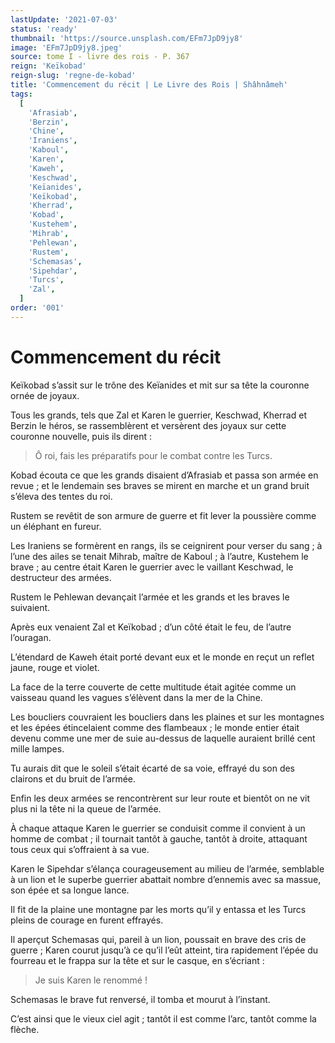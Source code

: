 ```yaml
---
lastUpdate: '2021-07-03'
status: 'ready'
thumbnail: 'https://source.unsplash.com/EFm7JpD9jy8'
image: 'EFm7JpD9jy8.jpeg'
source: tome I - livre des rois - P. 367
reign: 'Keïkobad'
reign-slug: 'regne-de-kobad'
title: 'Commencement du récit | Le Livre des Rois | Shâhnâmeh'
tags:
  [
    'Afrasiab',
    'Berzin',
    'Chine',
    'Iraniens',
    'Kaboul',
    'Karen',
    'Kaweh',
    'Keschwad',
    'Keïanides',
    'Keïkobad',
    'Kherrad',
    'Kobad',
    'Kustehem',
    'Mihrab',
    'Pehlewan',
    'Rustem',
    'Schemasas',
    'Sipehdar',
    'Turcs',
    'Zal',
  ]
order: '001'
---
```


# Commencement du récit

Keïkobad s’assit sur le trône des Keïanides et mit sur sa tête la couronne ornée de joyaux.

Tous les grands, tels que Zal et Karen le guerrier, Keschwad, Kherrad et Berzin le héros, se rassemblèrent et versèrent des joyaux sur cette couronne nouvelle, puis ils dirent :

> Ô roi, fais les préparatifs pour le combat contre les Turcs.

Kobad écouta ce que les grands disaient d’Afrasiab et passa son armée en revue ; et le lendemain ses braves se mirent en marche et un grand bruit s’éleva des tentes du roi.

Rustem se revêtit de son armure de guerre et fit lever la poussière comme un éléphant en fureur.

Les Iraniens se formèrent en rangs, ils se ceignirent pour verser du sang ; à l’une des ailes se tenait Mihrab, maître de Kaboul ; à l’autre, Kustehem le brave ; au centre était Karen le guerrier avec le vaillant Keschwad, le destructeur des armées.

Rustem le Pehlewan devançait l’armée et les grands et les braves le suivaient.

Après eux venaient Zal et Keïkobad ; d’un côté était le feu, de l’autre l’ouragan.

L’étendard de Kaweh était porté devant eux et le monde en reçut un reflet jaune, rouge et violet.

La face de la terre couverte de cette multitude était agitée comme un vaisseau quand les vagues s’élèvent dans la mer de la Chine.

Les boucliers couvraient les boucliers dans les plaines et sur les montagnes et les épées étincelaient comme des flambeaux ; le monde entier était devenu comme une mer de suie au-dessus de laquelle auraient brillé cent mille lampes.

Tu aurais dit que le soleil s’était écarté de sa voie, effrayé du son des clairons et du bruit de l’armée.

Enfin les deux armées se rencontrèrent sur leur route et bientôt on ne vit plus ni la tête ni la queue de l’armée.

À chaque attaque Karen le guerrier se conduisit comme il convient à un homme de combat ; il tournait tantôt à gauche, tantôt à droite, attaquant tous ceux qui s’offraient à sa vue.

Karen le Sipehdar s’élança courageusement au milieu de l’armée, semblable à un lion et le superbe guerrier abattait nombre d’ennemis avec sa massue, son épée et sa longue lance.

Il fit de la plaine une montagne par les morts qu’il y entassa et les Turcs pleins de courage en furent effrayés.

Il aperçut Schemasas qui, pareil à un lion, poussait en brave des cris de guerre ; Karen courut jusqu’à ce qu’il l’eût atteint, tira rapidement l’épée du fourreau et le frappa sur la tête et sur le casque, en s’écriant :

> Je suis Karen le renommé !

Schemasas le brave fut renversé, il tomba et mourut à l’instant.

C’est ainsi que le vieux ciel agit ; tantôt il est comme l’arc, tantôt comme la flèche.
